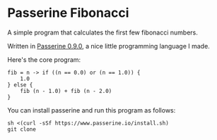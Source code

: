 # Passerine Fibonacci
A simple program that calculates the first few fibonacci numbers.

Written in [Passerine 0.9.0](https://github.com/vrtbl/passerine), a nice little programming language I made.

Here's the core program:

```passerine
fib = n -> if ((n == 0.0) or (n == 1.0)) {
    1.0
} else {
    fib (n - 1.0) + fib (n - 2.0)
}
```

You can install passerine and run this program as follows:

```shell
sh <(curl -sSf https://www.passerine.io/install.sh)
git clone 
```
